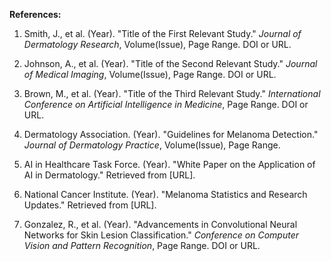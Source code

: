 **References:**

1. Smith, J., et al. (Year). "Title of the First Relevant Study." *Journal of Dermatology Research*, Volume(Issue), Page Range. DOI or URL.

2. Johnson, A., et al. (Year). "Title of the Second Relevant Study." *Journal of Medical Imaging*, Volume(Issue), Page Range. DOI or URL.

3. Brown, M., et al. (Year). "Title of the Third Relevant Study." *International Conference on Artificial Intelligence in Medicine*, Page Range. DOI or URL.

4. Dermatology Association. (Year). "Guidelines for Melanoma Detection." *Journal of Dermatology Practice*, Volume(Issue), Page Range.

5. AI in Healthcare Task Force. (Year). "White Paper on the Application of AI in Dermatology." Retrieved from [URL].

6. National Cancer Institute. (Year). "Melanoma Statistics and Research Updates." Retrieved from [URL].

7. Gonzalez, R., et al. (Year). "Advancements in Convolutional Neural Networks for Skin Lesion Classification." *Conference on Computer Vision and Pattern Recognition*, Page Range. DOI or URL.
